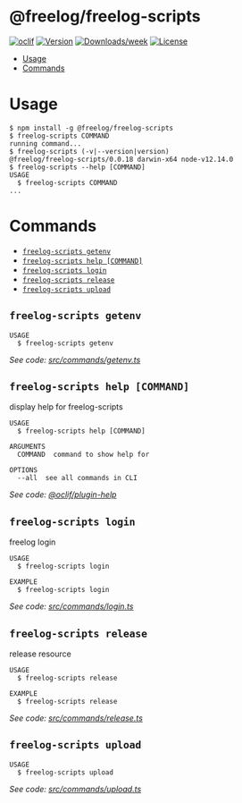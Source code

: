 @freelog/freelog-scripts
========================



[![oclif](https://img.shields.io/badge/cli-oclif-brightgreen.svg)](https://oclif.io)
[![Version](https://img.shields.io/npm/v/@freelog/freelog-scripts.svg)](https://npmjs.org/package/@freelog/freelog-scripts)
[![Downloads/week](https://img.shields.io/npm/dw/@freelog/freelog-scripts.svg)](https://npmjs.org/package/@freelog/freelog-scripts)
[![License](https://img.shields.io/npm/l/@freelog/freelog-scripts.svg)](https://github.com/liu-kai-github/freelog-scripts/blob/master/package.json)

<!-- toc -->
* [Usage](#usage)
* [Commands](#commands)
<!-- tocstop -->
# Usage
<!-- usage -->
```sh-session
$ npm install -g @freelog/freelog-scripts
$ freelog-scripts COMMAND
running command...
$ freelog-scripts (-v|--version|version)
@freelog/freelog-scripts/0.0.18 darwin-x64 node-v12.14.0
$ freelog-scripts --help [COMMAND]
USAGE
  $ freelog-scripts COMMAND
...
```
<!-- usagestop -->
# Commands
<!-- commands -->
* [`freelog-scripts getenv`](#freelog-scripts-getenv)
* [`freelog-scripts help [COMMAND]`](#freelog-scripts-help-command)
* [`freelog-scripts login`](#freelog-scripts-login)
* [`freelog-scripts release`](#freelog-scripts-release)
* [`freelog-scripts upload`](#freelog-scripts-upload)

## `freelog-scripts getenv`

```
USAGE
  $ freelog-scripts getenv
```

_See code: [src/commands/getenv.ts](https://github.com/freelogfe/freelogfe-lib-repos/blob/v0.0.18/src/commands/getenv.ts)_

## `freelog-scripts help [COMMAND]`

display help for freelog-scripts

```
USAGE
  $ freelog-scripts help [COMMAND]

ARGUMENTS
  COMMAND  command to show help for

OPTIONS
  --all  see all commands in CLI
```

_See code: [@oclif/plugin-help](https://github.com/oclif/plugin-help/blob/v3.1.0/src/commands/help.ts)_

## `freelog-scripts login`

freelog login

```
USAGE
  $ freelog-scripts login

EXAMPLE
  $ freelog-scripts login
```

_See code: [src/commands/login.ts](https://github.com/freelogfe/freelogfe-lib-repos/blob/v0.0.18/src/commands/login.ts)_

## `freelog-scripts release`

release resource

```
USAGE
  $ freelog-scripts release

EXAMPLE
  $ freelog-scripts release
```

_See code: [src/commands/release.ts](https://github.com/freelogfe/freelogfe-lib-repos/blob/v0.0.18/src/commands/release.ts)_

## `freelog-scripts upload`

```
USAGE
  $ freelog-scripts upload
```

_See code: [src/commands/upload.ts](https://github.com/freelogfe/freelogfe-lib-repos/blob/v0.0.18/src/commands/upload.ts)_
<!-- commandsstop -->
